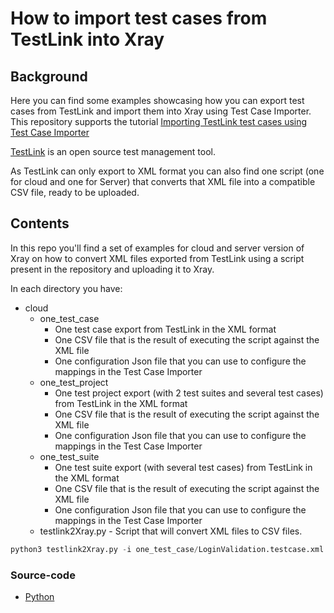 
# How to import test cases from TestLink into Xray

## Background

Here you can find some examples showcasing how you can export test cases from TestLink and import them into Xray using Test Case Importer.
This repository supports the tutorial [Importing TestLink test cases using Test Case Importer](https://docs.getxray.app/display/XRAYCLOUDDRAFT/Importing+TestLink+test+cases+using+Test+Case+Importer)

[TestLink](https://testlink.org/) is an open source test management tool.

As TestLink can only export to XML format you can also find one script (one for cloud and one for Server) that converts that XML file into a compatible CSV file, ready to be uploaded.

## Contents

In this repo you'll find a set of examples for cloud and server version of Xray on how to convert XML files exported from TestLink using a script present in the repository and uploading it to Xray. 

In each directory you have:
* cloud
    * one_test_case
        * One test case export from TestLink in the XML format
        * One CSV file that is the result of executing the script against the XML file
        * One configuration Json file that you can use to configure the mappings in the Test Case Importer
    * one_test_project
        * One test project export (with 2 test suites and several test cases) from TestLink in the XML format
        * One CSV file that is the result of executing the script against the XML file
        * One configuration Json file that you can use to configure the mappings in the Test Case Importer
    * one_test_suite
        * One test suite export (with several test cases) from TestLink in the XML format
        * One CSV file that is the result of executing the script against the XML file
        * One configuration Json file that you can use to configure the mappings in the Test Case Importer
    * testlink2Xray.py - Script that will convert XML files to CSV files. 

```Python
python3 testlink2Xray.py -i one_test_case/LoginValidation.testcase.xml -o one_test_case/LoginValidation.testcase.csv
```


### Source-code

- [Python](./python/)
